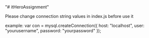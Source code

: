 "# itHeroAssignment" 

Please change connection string values in index.js before use it

example:
var con = mysql.createConnection({
  host: "localhost",
  user: "yourusername",
  password: "yourpassword"
});
